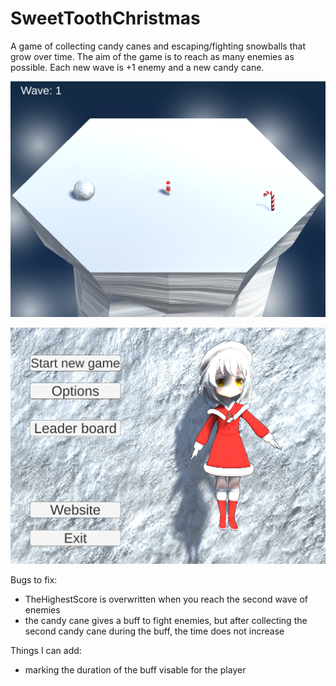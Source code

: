 # SweetToothChristmas

A game of collecting candy canes and escaping/fighting snowballs that grow over time. The aim of the game is to reach as many enemies as possible. Each new wave is +1 enemy and a new candy cane.

![](https://github.com/jeti20/SweetToothChristmas/blob/main/png/png2.PNG)

![](https://github.com/jeti20/SweetToothChristmas/blob/main/png/png1.PNG)

Bugs to fix:
* TheHighestScore is overwritten when you reach the second wave of enemies
* the candy cane gives a buff to fight enemies, but after collecting the second candy cane during the buff, the time does not increase

Things I can add:
* marking the duration of the buff visable for the player
